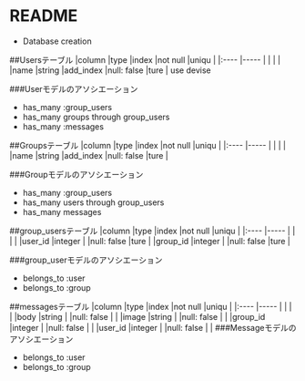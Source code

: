 # README

* Database creation

##Usersテーブル
|column               |type    |index         |not null         |uniqu    |
|:----                |-----   |              |                 |         |
|name                 |string  |add_index     |null: false      |ture     |
use devise

###Userモデルのアソシエーション
+ has_many   :group_users
+ has_many   groups through group_users
+ has_many   :messages


##Groupsテーブル
|column               |type    |index         |not null         |uniqu    |
|:----                |-----   |              |                 |         |
|name                 |string  |add_index     |null: false      |ture     |


###Groupモデルのアソシエーション
+ has_many   :group_users
+ has_many   users through group_users
+ has_many   messages


##group_usersテーブル
|column               |type    |index         |not null         |uniqu    |
|:----                |-----   |              |                 |         |
|user_id              |integer |              |null: false      |ture     |
|group_id             |integer |              |null: false      |ture     |

###group_userモデルのアソシエーション
+ belongs_to :user
+ belongs_to :group


##messagesテーブル
|column               |type    |index         |not null         |uniqu    |
|:----                |-----   |              |                 |         |
|body                 |string  |              |null: false      |         |
|image                |string  |              |null: false      |         |
|group_id             |integer |              |null: false      |         |
|user_id              |integer |              |null: false      |         |
###Messageモデルのアソシエーション
+ belongs_to :user
+ belongs_to :group
